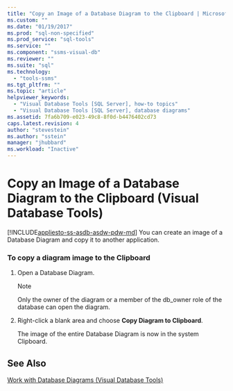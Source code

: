 ```yaml
---
title: "Copy an Image of a Database Diagram to the Clipboard | Microsoft Docs"
ms.custom: ""
ms.date: "01/19/2017"
ms.prod: "sql-non-specified"
ms.prod_service: "sql-tools"
ms.service: ""
ms.component: "ssms-visual-db"
ms.reviewer: ""
ms.suite: "sql"
ms.technology: 
  - "tools-ssms"
ms.tgt_pltfrm: ""
ms.topic: "article"
helpviewer_keywords: 
  - "Visual Database Tools [SQL Server], how-to topics"
  - "Visual Database Tools [SQL Server], database diagrams"
ms.assetid: 7fa6b709-e023-49c8-8f0d-b4476402cd73
caps.latest.revision: 4
author: "stevestein"
ms.author: "sstein"
manager: "jhubbard"
ms.workload: "Inactive"
---
```

# Copy an Image of a Database Diagram to the Clipboard (Visual Database Tools)
[!INCLUDE[appliesto-ss-asdb-asdw-pdw-md](../../includes/appliesto-ss-asdb-asdw-pdw-md.md)]
You can create an image of a Database Diagram and copy it to another application.  
  
### To copy a diagram image to the Clipboard  
  
1.  Open a Database Diagram.  
  
    > [!NOTE]  
    > Only the owner of the diagram or a member of the db_owner role of the database can open the diagram.  
  
2.  Right-click a blank area and choose **Copy Diagram to Clipboard**.  
  
    The image of the entire Database Diagram is now in the system Clipboard.  
  
## See Also  
[Work with Database Diagrams &#40;Visual Database Tools&#41;](../../ssms/visual-db-tools/work-with-database-diagrams-visual-database-tools.md)  
  
